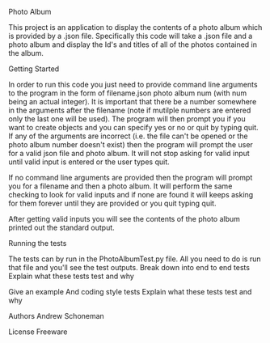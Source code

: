 Photo Album

This project is an application to display the contents of a photo album which is provided by a .json file.
Specifically this code will take a .json file and a photo album and display the Id's and titles of all of
the photos contained in the album.

Getting Started

  In order to run this code you just need to provide command line arguments to the program in the form of
filename.json photo album num (with num being an actual integer). It is important that there be a number somewhere
in the arguments after the filename (note if mutilple numbers are entered only the last one will be used). The
program will then prompt you if you want to create objects and you can specify yes or no or quit by typing quit.
If any of the arguments are incorrect (i.e. the file can't be opened or the photo album number doesn't exist) then
the program will prompt the user for a valid json file and photo album. It will not stop asking for valid input until
valid input is entered or the user types quit.

  If no command line arguments are provided then the program will prompt you for a filename and then a photo album. It will
perform the same checking to look for valid inputs and if none are found it will keeps asking for them forever until they
are provided or you quit typing quit.

After getting valid inputs you will see the contents of the photo album printed out the standard output.


Running the tests

The tests can by run in the PhotoAlbumTest.py file. All you need to do is run that file and you'll see the test outputs.
Break down into end to end tests
Explain what these tests test and why

Give an example
And coding style tests
Explain what these tests test and why


Authors
Andrew Schoneman

License
Freeware

